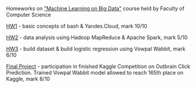 Homeworks on ["Machine Learning on Big Data"](http://wiki.cs.hse.ru/LSML_2021/2022) course held by Faculty of Computer Science

[HW1](https://github.com/ZolotarevStat/University/blob/main/ML%20on%20Big%20Data/MHW_1_Bash_Cloud.ipynb) - basic concepts of bash & Yandex.Cloud, mark 10/10

[HW2](https://github.com/ZolotarevStat/University/blob/main/ML%20on%20Big%20Data/MHW_2_Hadoop_Spark.ipynb) - data analysis using Hadoop MapReduce & Apache Spark, mark 5/10

[HW3](https://github.com/ZolotarevStat/University/blob/main/ML%20on%20Big%20Data/MHW_3_Classic_Models.ipynb) - build dataset & build logistic regression using Vowpal Wabbit, mark 6/10

[Final Project](https://github.com/ZolotarevStat/University/blob/main/ML%20on%20Big%20Data/BigHW_Outbrain_Click_Prediction.ipynb) - participation in finished Kaggle Competition on Outbrain Click Prediction. Trained Vowpal Wabbit model allowed to reach 165th place on Kaggle, mark 8/10
